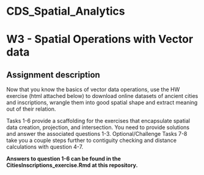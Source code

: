 # CDS_Spatial_Analytics
# W3 - Spatial Operations with Vector data

## Assignment description 
Now that you know the basics of vector data operations, use the HW exercise (html attached below) to download online datasets of ancient cities and inscriptions, wrangle them into good spatial shape and extract meaning out of their relation.

Tasks 1-6 provide a scaffolding for the exercises that encapsulate spatial data creation, projection, and intersection. You need to provide solutions and answer the associated questions 1-3.
Optional/Challenge Tasks 7-8 take you a couple steps further to contiguity checking and distance calculations with question 4-7.


__Answers to question 1-6 can be found in the CitiesInscriptions_exercise.Rmd at this repository.__
